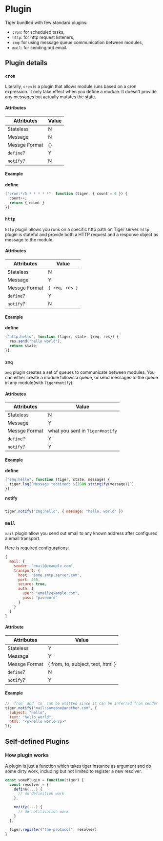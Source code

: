 # Plugin

Tiger bundled with few standard plugins:

  - `cron`: for scheduled tasks,
  - `http`: for http request listeners,
  - `zmq`: for using message queue communication between modules,
  - `mail`: for sending out email.

## Plugin details

### `cron`

Literally, `cron` is a plugin that allows module runs based on a cron expression. it only take effect when you define a module. It doesn't provide any messages but actually mutates the state.

#### Attributes

| Attributes    	| Value 	|
|---------------	|-------	|
| Stateless     	| N     	|
| Message       	| N     	|
| Messge Format 	| {}    	|
| `define`?     	| Y     	|
| `notify`?     	| N     	|

#### Example

**define**

```js
["cron:*/5 * * * * *", function (tiger, { count = 0 }) {
  count++;
  return { count }
}]
```

### `http`

`http` plugin allows you runs on a specific http path on Tiger server. `http` plugin is stateful and provide both a HTTP request and a response object as message to the module.

#### Attributes

| Attributes    	| Value           	|
|---------------	|-----------------	|
| Stateless     	| N               	|
| Message       	| Y               	|
| Messge Format 	| `{ req, res }`  	|
| `define`?     	| Y               	|
| `notify`?     	| N               	|

#### Example

**define**

```js
["http:hello", function (tiger, state, {req, res}) {
  res.send("hello world");
  return state;
}]
```


### `zmq`

`zmq` plugin creates a set of queues to communicate between modules.
You can either create a module follows a queue, or send messages to the queue in any module(with `Tiger#notify`).

#### Attributes

| Attributes    	| Value                           	|
|---------------	|---------------------------------	|
| Stateless     	| N                               	|
| Message       	| Y                               	|
| Messge Format 	| what you sent in `Tiger#notify` 	|
| `define`?     	| Y                               	|
| `notify`?     	| Y                               	|

#### Example

**define**

```js
["zmq:hello", function (tiger, state, message) {
  tiger.log(`Message received: ${JSON.stringify(message)}`)
}]
```

**notify**

```js

tiger.notify("zmq:hello", { message: "hello, world" })
```

### `mail`

`mail` plugin allow you send out email to any known address after configured a email transport.

Here is required configurations:

```js
{
  mail: {
    sender: "email@example.com",
    transport: {
      host: "some.smtp.server.com",
      port: 465,
      secure: true,
      auth: {
        user: "email@example.com",
        pass: "password"
      }
    }
  }
}
```

#### Attribute

| Attributes    	| Value                             	|
|---------------	|-----------------------------------	|
| Stateless     	| Y                                 	|
| Message       	| Y                                 	|
| Messge Format 	| { from, to, subject, text, html } 	|
| `define`?     	| N                                 	|
| `notify`?     	| Y                                 	|

#### Example

```js
// `from` and `to` can be omitted since it can be inferred from sender and target.
tiger.notify("mail:someone@another.com", { 
  subject: "hello", 
  text: "hello world", 
  html: "<p>hello world</p>" 
});
```

## Self-defined Plugins

### How plugin works

A plugin is just a function which takes tiger instance as argument and do some dirty work, including but not limited to register a new resolver.

```js
const somePlugin = function(tiger) {
  const resolver = {
    define(...) {
      // do definition work
    },

    notify(...) {
      // do notification work
    }
  },

  tiger.register("the-protocol", resolver)
}
```
